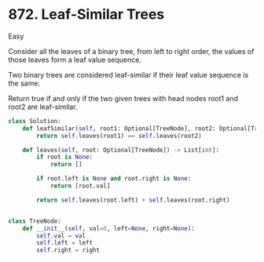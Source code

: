 # 872. Leaf-Similar Trees

Easy

Consider all the leaves of a binary tree, from left to right order, the values of those leaves form a leaf value sequence.

Two binary trees are considered leaf-similar if their leaf value sequence is the same.

Return true if and only if the two given trees with head nodes root1 and root2 are leaf-similar.

```python
class Solution:
    def leafSimilar(self, root1: Optional[TreeNode], root2: Optional[TreeNode]) -> bool:
        return self.leaves(root1) == self.leaves(root2)

    def leaves(self, root: Optional[TreeNode]) -> List[int]:
        if root is None:
            return []

        if root.left is None and root.right is None:
            return [root.val]

        return self.leaves(root.left) + self.leaves(root.right)


class TreeNode:
    def __init__(self, val=0, left=None, right=None):
        self.val = val
        self.left = left
        self.right = right
```
